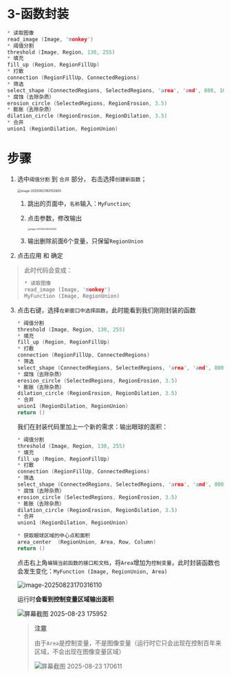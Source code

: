 # 3-函数封装

```c
* 读取图像
read_image (Image, 'monkey')
* 阈值分割
threshold (Image, Region, 130, 255)
* 填充
fill_up (Region, RegionFillUp)
* 打散
connection (RegionFillUp, ConnectedRegions)
* 筛选
select_shape (ConnectedRegions, SelectedRegions, 'area', 'and', 800, 1000)
* 腐蚀（去除杂质）
erosion_circle (SelectedRegions, RegionErosion, 3.5)
* 膨胀（去除杂质）
dilation_circle (RegionErosion, RegionDilation, 3.5)
* 合并
union1 (RegionDilation, RegionUnion)
```

# 步骤

1. 选中`阈值分割` 到 `合并` 部分， 右击选择`创建新函数`；

   <img src="https://typora3.oss-cn-shanghai.aliyuncs.com/202508231631741.png" alt="image-20250823163152605" style="zoom:50%;" />

   1.  跳出的页面中，`名称`输入：`MyFunction`;

   2. 点击参数，修改输出

      <img src="https://typora3.oss-cn-shanghai.aliyuncs.com/202508231634765.png" alt="image-20250823163412659" style="zoom:33%;" />

   3. 输出删除前面6个变量，只保留`RegionUnion`

2. 点击应用 和 确定

> 此时代码会变成：
>
> ```c
> * 读取图像
> read_image (Image, 'monkey')
> MyFunction (Image, RegionUnion)
> ```

3. 点击右键，选择`在新窗口中选择函数`，此时能看到我们刚刚封装的函数

   ```c
   * 阈值分割
   threshold (Image, Region, 130, 255)
   * 填充
   fill_up (Region, RegionFillUp)
   * 打散
   connection (RegionFillUp, ConnectedRegions)
   * 筛选
   select_shape (ConnectedRegions, SelectedRegions, 'area', 'and', 800, 1000)
   * 腐蚀（去除杂质）
   erosion_circle (SelectedRegions, RegionErosion, 3.5)
   * 膨胀（去除杂质）
   dilation_circle (RegionErosion, RegionDilation, 3.5)
   * 合并
   union1 (RegionDilation, RegionUnion)
   return ()
   ```

   我们在封装代码里加上一个新的需求：输出眼球的面积：

   ```c
   * 阈值分割
   threshold (Image, Region, 130, 255)
   * 填充
   fill_up (Region, RegionFillUp)
   * 打散
   connection (RegionFillUp, ConnectedRegions)
   * 筛选
   select_shape (ConnectedRegions, SelectedRegions, 'area', 'and', 800, 1000)
   * 腐蚀（去除杂质）
   erosion_circle (SelectedRegions, RegionErosion, 3.5)
   * 膨胀（去除杂质）
   dilation_circle (RegionErosion, RegionDilation, 3.5)
   * 合并
   union1 (RegionDilation, RegionUnion)
       
   * 获取眼球区域的中心点和面积
   area_center	(RegionUnion, Area, Row, Column)
   return ()
   ```

   点击右上角`编辑当前函数的接口和文档`，将`Area`增加为`控制变量`，此时封装函数也会发生变化：`MyFunction (Image, RegionUnion, Area)`

   ![image-20250823170316110](https://typora3.oss-cn-shanghai.aliyuncs.com/202508231703532.png)

   运行时**会看到控制变量区域输出面积**

   ![屏幕截图 2025-08-23 175952](https://typora3.oss-cn-shanghai.aliyuncs.com/202508231800730.png)

   > **注意**
   >
   > 由于`Area`是控制变量，不是图像变量（运行时它只会出现在控制百年来区域，不会出现在图像变量区域）
   >
   > ![屏幕截图 2025-08-23 170611](https://typora3.oss-cn-shanghai.aliyuncs.com/202508231707225.png)

